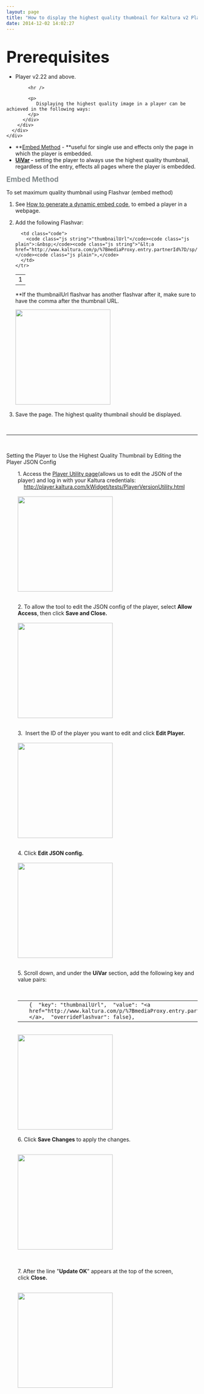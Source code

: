 ```yaml
---
layout: page
title: "How to display the highest quality thumbnail for Kaltura v2 Players?"
date: 2014-12-02 14:02:27
---
```


<div id="main-header">
  <div id="title-heading" class="pagetitle with-breadcrumbs">
    <h1 id="title-text" class="with-breadcrumbs">
      <span style="font-size: 1.5em;"><span class="mce-sub-heading">Prerequisites</span><br /></span>
    </h1>
  </div>
</div>

<div id="content" class="page view">
  <div id="main-content" class="wiki-content">
    <div class="contentLayout2">
      <div class="columnLayout single" data-layout="single">
        <div class="cell normal" data-type="normal">
          <div class="innerCell">
            <ul>
              <li>
                <p>
                  Player v2.22 and above.
                </p>
              </li>
            </ul>
            
            <hr />
            
            <p>
               Displaying the highest quality image in a player can be achieved in the following ways:
            </p>
          </div>
        </div>
      </div>
    </div>
  </div>
</div>

*   **[Embed Method][1] - **useful for single use and effects only the page in which the player is embedded.
*   **[UiVar][2] -** setting the player to always use the highest quality thumbnail, regardless of the entry, effects all pages where the player is embedded.

 [1]: #embed
 [2]: #uivar

<span style="color: #828a8c; font-size: 14pt; font-weight: bold;"><a name="embed"></a>Embed Method</span>

<p id="Howtodisplaythehighestqualitythumbnail?-TosetmaximumqualitythumbnailusingFlashvar:" class="mce-procedure">
  To set maximum quality thumbnail using Flashvar (embed method)
</p>

1.  See <a href="{{site.url}}/documentation/Knowledge/how-generate-dynamic-embed-code-kmc.html" target="_blank">How to generate a dynamic embed code</a>, to embed a player in a webpage. 
2.  Add the following Flashvar:
    
    <table border="0" cellspacing="0" cellpadding="0">
      <tbody>
        <tr>
          <td class="gutter">
            1
          </td>
          
          <td class="code">
            <code class="js string">"thumbnailUrl"</code><code class="js plain">:&nbsp;</code><code class="js string">"&lt;a href="http://www.kaltura.com/p/%7BmediaProxy.entry.partnerId%7D/sp/%7BmediaProxy.entry.partnerId%7D00/thumbnail/entry_id/%7BmediaProxy.entry.id%7D/width/height">http://www.kaltura.com/p/{mediaProxy.entry.partnerId}/sp/{mediaProxy.entry.partnerId}00/thumbnail/entry_id/{mediaProxy.entry.id}/width/height"&lt;/a></code><code class="js plain">,</code>
          </td>
        </tr>
      </tbody>
    </table>
    
    **If the thumbnailUrl flashvar has another flashvar after it, make sure to have the comma after the thumbnail URL.  
      
    <img class="confluence-embedded-image" src="https://kaltura.atlassian.net/wiki/download/attachments/46727337/image2014-12-1%2022%3A2%3A1.png?version=1&modificationDate=1417464128078&api=v2" border="0" height="250" data-image-src="/wiki/download/attachments/46727337/image2014-12-1%2022%3A2%3A1.png?version=1&modificationDate=1417464128078&api=v2" data-linked-resource-id="47022121" data-linked-resource-version="1" data-linked-resource-type="attachment" data-linked-resource-default-alias="image2014-12-1 22:2:1.png" data-base-url="https://kaltura.atlassian.net/wiki" data-linked-resource-container-id="46727337" data-linked-resource-container-version="4" /> 

3.  Save the page. The highest quality thumbnail should be displayed. 

 

* * *

 

<div id="Howtodisplaythehighestqualitythumbnail?-SettingtheplayertousethehighestqualitythumbnailbyeditingtheplayerJSONconfig:" class="mce-heading-3">
  <a name="uivar"></a>Setting the Player to Use the Highest Quality Thumbnail by Editing the Player JSON Config
</div>

<p style="padding-left: 30px;">
  1. Access the <a href="http://player.kaltura.com/kWidget/tests/PlayerVersionUtility.html" target="_blank" class="external-link" rel="nofollow">Player Utility page</a>(allows us to edit the JSON of the player) and log in with your Kaltura credentials:<br />    <a href="http://player.kaltura.com/kWidget/tests/PlayerVersionUtility.html" class="external-link" rel="nofollow">http://player.kaltura.com/kWidget/tests/PlayerVersionUtility.html</a><br /><br /><img class="confluence-embedded-image" src="https://kaltura.atlassian.net/wiki/download/attachments/46727316/image2014-12-1%2017%3A26%3A58.png?version=1&modificationDate=1417453035377&api=v2" border="0" height="250" data-image-src="/wiki/download/attachments/46727316/image2014-12-1%2017%3A26%3A58.png?version=1&modificationDate=1417453035377&api=v2" data-linked-resource-id="47022101" data-linked-resource-version="1" data-linked-resource-type="attachment" data-linked-resource-default-alias="image2014-12-1 17:26:58.png" data-base-url="https://kaltura.atlassian.net/wiki" data-linked-resource-container-id="46727316" data-linked-resource-container-version="9" /><br /><br />
</p>

<p style="padding-left: 30px;">
  2. To allow the tool to edit the JSON config of the player, select <strong>Allow Access</strong>, then click <strong>Save and Close.</strong><br /><br /><img class="confluence-embedded-image" src="https://kaltura.atlassian.net/wiki/download/attachments/46727316/image2014-12-1%2017%3A28%3A46.png?version=1&modificationDate=1417453035410&api=v2" border="0" height="250" data-image-src="/wiki/download/attachments/46727316/image2014-12-1%2017%3A28%3A46.png?version=1&modificationDate=1417453035410&api=v2" data-linked-resource-id="47022102" data-linked-resource-version="1" data-linked-resource-type="attachment" data-linked-resource-default-alias="image2014-12-1 17:28:46.png" data-base-url="https://kaltura.atlassian.net/wiki" data-linked-resource-container-id="46727316" data-linked-resource-container-version="9" /><br /><br />
</p>

<p style="padding-left: 30px;">
  3.  Insert the ID of the player you want to edit and click <strong>Edit Player.</strong><br /><br /><img class="confluence-embedded-image" src="https://kaltura.atlassian.net/wiki/download/attachments/46727316/image2014-12-1%2017%3A31%3A53.png?version=1&modificationDate=1417453035420&api=v2" border="0" height="250" data-image-src="/wiki/download/attachments/46727316/image2014-12-1%2017%3A31%3A53.png?version=1&modificationDate=1417453035420&api=v2" data-linked-resource-id="47022103" data-linked-resource-version="1" data-linked-resource-type="attachment" data-linked-resource-default-alias="image2014-12-1 17:31:53.png" data-base-url="https://kaltura.atlassian.net/wiki" data-linked-resource-container-id="46727316" data-linked-resource-container-version="9" /><br /><br />
</p>

<p style="padding-left: 30px;">
  4. Click <strong>Edit JSON config.</strong><br /><br /><img class="confluence-embedded-image" src="https://kaltura.atlassian.net/wiki/download/attachments/46727316/image2014-12-1%2017%3A37%3A48.png?version=1&modificationDate=1417453035439&api=v2" border="0" height="250" data-image-src="/wiki/download/attachments/46727316/image2014-12-1%2017%3A37%3A48.png?version=1&modificationDate=1417453035439&api=v2" data-linked-resource-id="47022105" data-linked-resource-version="1" data-linked-resource-type="attachment" data-linked-resource-default-alias="image2014-12-1 17:37:48.png" data-base-url="https://kaltura.atlassian.net/wiki" data-linked-resource-container-id="46727316" data-linked-resource-container-version="9" /><br /><br />
</p>

<p style="padding-left: 30px;">
  5. Scroll down, and under the <strong>UiVar</strong> section, add the following key and value pairs:
</p>

<p style="padding-left: 30px;">
   
</p>

<table style="padding-left: 30px;" border="0" cellspacing="0" cellpadding="0">
  <tbody style="padding-left: 30px;">
    <tr style="padding-left: 30px;">
      <td class="code" style="padding-left: 30px;">
        <code class="java plain">{</code><code class="java spaces">&nbsp;&nbsp;</code><code class="java string">"key"</code><code class="java plain">:&nbsp;</code><code class="java string">"thumbnailUrl"</code><code class="java plain">,</code><code class="java spaces">&nbsp;&nbsp;</code><code class="java string">"value"</code><code class="java plain">:&nbsp;</code><code class="java string">"&lt;a href="http://www.kaltura.com/p/%7BmediaProxy.entry.partnerId%7D/sp/%7BmediaProxy.entry.partnerId%7D00/thumbnail/entry_id/%7BmediaProxy.entry.id%7D/width/height">http://www.kaltura.com/p/{mediaProxy.entry.partnerId}/sp/{mediaProxy.entry.partnerId}00/thumbnail/entry_id/{mediaProxy.entry.id}/width/height"&lt;/a></code><code class="java plain">,</code><code class="java spaces">&nbsp;&nbsp;</code><code class="java string">"overrideFlashvar"</code><code class="java plain">:&nbsp;</code><code class="java keyword">false</code><code class="java plain">},</code>
      </td>
    </tr>
  </tbody>
</table>

<p style="padding-left: 30px;">
  <br /><img class="confluence-embedded-image" src="https://kaltura.atlassian.net/wiki/download/attachments/46727337/image2014-12-1%2021%3A57%3A1.png?version=1&modificationDate=1417463846825&api=v2" border="0" height="250" data-image-src="/wiki/download/attachments/46727337/image2014-12-1%2021%3A57%3A1.png?version=1&modificationDate=1417463846825&api=v2" data-linked-resource-id="47022120" data-linked-resource-version="1" data-linked-resource-type="attachment" data-linked-resource-default-alias="image2014-12-1 21:57:1.png" data-base-url="https://kaltura.atlassian.net/wiki" data-linked-resource-container-id="46727337" data-linked-resource-container-version="4" /><br /><br />6. Click <strong>Save Changes</strong> to apply the changes.
</p>

<p style="padding-left: 30px;">
  <br /><img class="confluence-embedded-image" src="https://kaltura.atlassian.net/wiki/download/attachments/46727316/image2014-12-1%2017%3A49%3A36.png?version=1&modificationDate=1417453035457&api=v2" border="0" height="250" data-image-src="/wiki/download/attachments/46727316/image2014-12-1%2017%3A49%3A36.png?version=1&modificationDate=1417453035457&api=v2" data-linked-resource-id="47022107" data-linked-resource-version="1" data-linked-resource-type="attachment" data-linked-resource-default-alias="image2014-12-1 17:49:36.png" data-base-url="https://kaltura.atlassian.net/wiki" data-linked-resource-container-id="46727316" data-linked-resource-container-version="9" /><br /><br /><span> </span>
</p>

<p style="padding-left: 30px;">
  <span>7. After the line "<strong>Update OK</strong>" appears at the top of the screen, click </span><strong>Close.</strong>
</p>

<p style="padding-left: 30px;">
  <br /><img class="confluence-embedded-image" src="https://kaltura.atlassian.net/wiki/download/attachments/46727316/image2014-12-1%2017%3A54%3A29.png?version=1&modificationDate=1417453035476&api=v2" border="0" height="250" data-image-src="/wiki/download/attachments/46727316/image2014-12-1%2017%3A54%3A29.png?version=1&modificationDate=1417453035476&api=v2" data-linked-resource-id="47022109" data-linked-resource-version="1" data-linked-resource-type="attachment" data-linked-resource-default-alias="image2014-12-1 17:54:29.png" data-base-url="https://kaltura.atlassian.net/wiki" data-linked-resource-container-id="46727316" data-linked-resource-container-version="9" />
</p>

<p style="padding-left: 30px;">
  <br /><br />
</p>